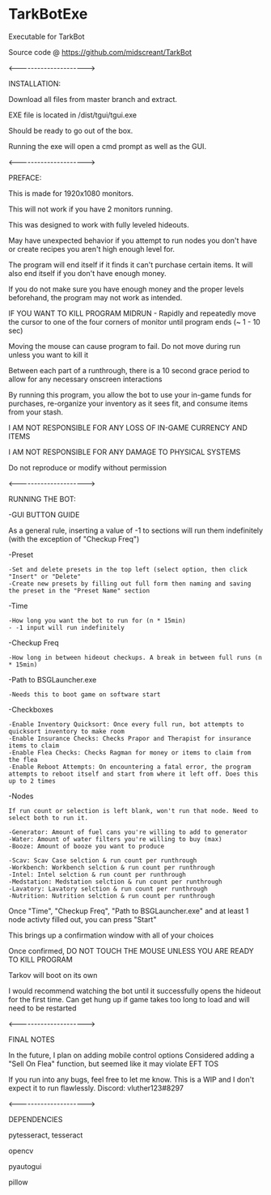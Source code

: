 # TarkBotExe
Executable for TarkBot

Source code @ https://github.com/midscreant/TarkBot

<--------------------->

INSTALLATION:

  Download all files from master branch and extract. 
  
  EXE file is located in /dist/tgui/tgui.exe
  
  Should be ready to go out of the box.
  
  Running the exe will open a cmd prompt as well as the GUI.

<--------------------->

PREFACE:

This is made for 1920x1080 monitors.

This will not work if you have 2 monitors running.

This was designed to work with fully leveled hideouts.

May have unexpected behavior if you attempt to run nodes you don't have or create recipes you aren't high enough level for. 

The program will end itself if it finds it can't purchase certain items. It will also end itself if you don't have enough money. 

If you do not make sure you have enough money and the proper levels beforehand, the program may not work as intended.

IF YOU WANT TO KILL PROGRAM MIDRUN - Rapidly and repeatedly move the cursor to one of the four corners of monitor until program ends (~ 1 - 10 sec)

Moving the mouse can cause program to fail. Do not move during run unless you want to kill it

Between each part of a runthrough, there is a 10 second grace period to allow for any necessary onscreen interactions

By running this program, you allow the bot to use your in-game funds for purchases, re-organize your inventory as it sees fit, and consume items from your stash. 

I AM NOT RESPONSIBLE FOR ANY LOSS OF IN-GAME CURRENCY AND ITEMS

I AM NOT RESPONSIBLE FOR ANY DAMAGE TO PHYSICAL SYSTEMS

Do not reproduce or modify without permission 


<--------------------->

RUNNING THE BOT:

-GUI BUTTON GUIDE

  As a general rule, inserting a value of -1 to sections will run them indefinitely (with the exception of "Checkup Freq")

  -Preset
  
    -Set and delete presets in the top left (select option, then click "Insert" or "Delete"
    -Create new presets by filling out full form then naming and saving the preset in the "Preset Name" section
    
  -Time
  
    -How long you want the bot to run for (n * 15min)
    - -1 input will run indefinitely
    
  -Checkup Freq
  
    -How long in between hideout checkups. A break in between full runs (n * 15min)
    
  -Path to BSGLauncher.exe
  
    -Needs this to boot game on software start
    
  -Checkboxes
  
    -Enable Inventory Quicksort: Once every full run, bot attempts to quicksort inventory to make room
    -Enable Insurance Checks: Checks Prapor and Therapist for insurance items to claim
    -Enable Flea Checks: Checks Ragman for money or items to claim from the flea
    -Enable Reboot Attempts: On encountering a fatal error, the program attempts to reboot itself and start from where it left off. Does this up to 2 times
    
  -Nodes
    
    If run count or selection is left blank, won't run that node. Need to select both to run it.
  
    -Generator: Amount of fuel cans you're willing to add to generator
    -Water: Amount of water filters you're willing to buy (max)
    -Booze: Amount of booze you want to produce
    
    -Scav: Scav Case selction & run count per runthrough
    -Workbench: Workbench selction & run count per runthrough
    -Intel: Intel selction & run count per runthrough
    -Medstation: Medstation selction & run count per runthrough
    -Lavatory: Lavatory selction & run count per runthrough
    -Nutrition: Nutrition selction & run count per runthrough
    
Once "Time", "Checkup Freq", "Path to BSGLauncher.exe" and at least 1 node activty filled out, you can press "Start"

This brings up a confirmation window with all of your choices

Once confirmed, DO NOT TOUCH THE MOUSE UNLESS YOU ARE READY TO KILL PROGRAM

Tarkov will boot on its own

I would recommend watching the bot until it successfully opens the hideout for the first time. Can get hung up if game takes too long to load and will need to be restarted

<--------------------->

FINAL NOTES

In the future, I plan on adding mobile control options
Considered adding a "Sell On Flea" function, but seemed like it may violate EFT TOS

If you run into any bugs, feel free to let me know. This is a WIP and I don't expect it to run flawlessly.
Discord: vluther123#8297

    
<--------------------->

DEPENDENCIES

pytesseract, tesseract

opencv

pyautogui

pillow
    
